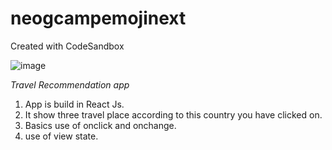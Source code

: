 # neogcampemojinext
Created with CodeSandbox

![image](https://user-images.githubusercontent.com/46194436/133554573-8095b037-5cc9-403d-ba1b-0e554a4bf36c.png)


*Travel Recommendation app*

1. App is build in React Js.
2. It show three travel place according to this country you have clicked on.
3. Basics use of onclick and onchange.
4. use of view state. 
